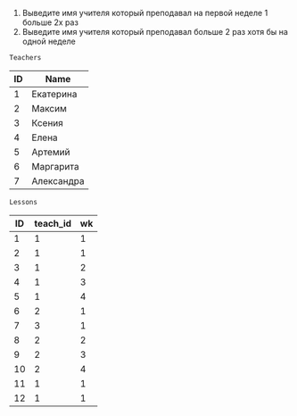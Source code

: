 1) Выведите имя учителя который преподавал на первой неделе 1 больше 2х раз
2) Выведите имя учителя который преподавал больше 2 раз хотя бы на одной неделе

```Teachers```

| ID | 	Name       |
|----|-------------|
| 1  | 	Екатерина  |
| 2  | 	Максим     |
| 3  | 	Ксения     |
| 4  | 	Елена      |
| 5  | 	Артемий    |
| 6  | 	Маргарита  |
| 7  | 	Александра |

```Lessons	```

| ID	 | teach_id | 	wk |
|-----|----------|-----|
| 1	  | 1        | 		1 |
| 2   | 	1       | 		1 |
| 3   | 	1	      | 	2  |
| 4   | 	1       | 		3 |
| 5   | 	1	      | 	4  |
| 6   | 	2       | 		1 |
| 7   | 	3       | 		1 |
| 8   | 	2       | 		2 |
| 9   | 	2       | 		3 |
| 10  | 	2	      | 	4  |
| 11  | 	1       | 		1 |
| 12  | 	1	      | 	1  |

